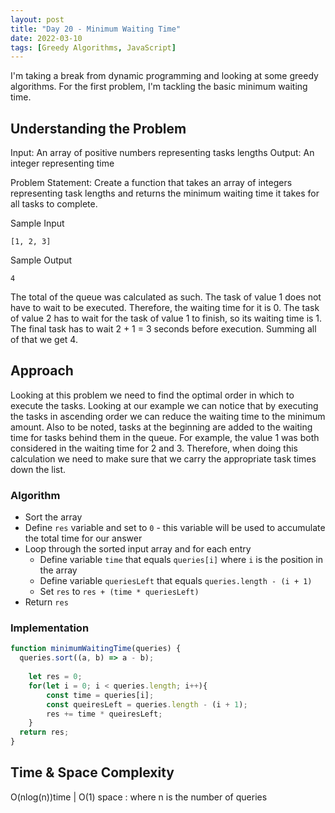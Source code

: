 ```yaml
---
layout: post
title: "Day 20 - Minimum Waiting Time"
date: 2022-03-10
tags: [Greedy Algorithms, JavaScript]
---
```


I'm taking a break from dynamic programming and looking at some greedy algorithms. For the first problem, I'm tackling the basic minimum waiting time.


## Understanding the Problem

Input: An array of positive numbers representing tasks lengths
Output: An integer representing time 

Problem Statement: Create a function that takes an array of integers representing task lengths and returns the minimum waiting time it takes for all tasks to complete.

Sample Input
```
[1, 2, 3]
```

Sample Output
```
4
```

The total of the queue was calculated as such. The task of value 1 does not have to wait to be executed. Therefore, the waiting time for it is 0. The task of value 2 has to wait for the task of value 1 to finish, so its waiting time is 1. The final task has to wait 2 + 1 = 3 seconds before execution. Summing all of that we get 4.

## Approach

Looking at this problem we need to find the optimal order in which to execute the tasks. Looking at our example we can notice that by executing the tasks in ascending order we can reduce the waiting time to the minimum amount. Also to be noted, tasks at the beginning are added to the waiting time for tasks behind them in the queue. For example, the value 1 was both considered in the waiting time for 2 and 3. Therefore, when doing this calculation we need to make sure that we carry the appropriate task times down the list. 

### Algorithm

* Sort the array
* Define `res` variable and set to `0` - this variable will be used to accumulate the total time for our answer
* Loop through the sorted input array and for each entry
  * Define variable `time` that equals `queries[i]` where `i` is the position in the array
  * Define variable `queriesLeft` that equals `queries.length - (i + 1)`
  * Set `res` to `res + (time * queriesLeft)`
* Return `res`

### Implementation

```js
function minimumWaitingTime(queries) {
  queries.sort((a, b) => a - b);
    
    let res = 0;
    for(let i = 0; i < queries.length; i++){
        const time = queries[i];
        const queiresLeft = queries.length - (i + 1);
        res += time * queiresLeft;
    }
  return res;
}

```

## Time & Space Complexity
O(nlog(n))time | O(1) space : where n is the number of queries